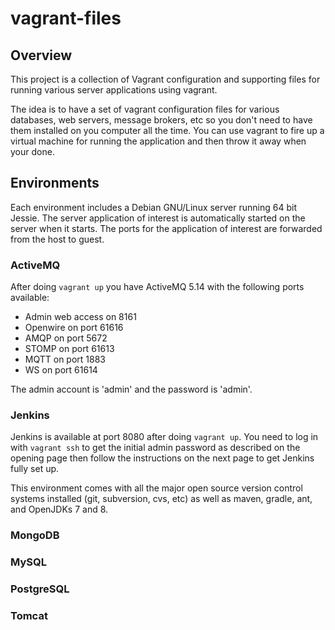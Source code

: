 # vagrant-files

## Overview
This project is a collection of Vagrant configuration and supporting files for running various server applications using vagrant.

The idea is to have a set of vagrant configuration files for various databases, web servers, message brokers, etc so you don't need to 
have them installed on you computer all the time.  You can use vagrant to fire up a virtual machine for running the application
and then throw it away when your done.

## Environments 

Each environment includes a Debian GNU/Linux server running 64 bit Jessie.  The server application of interest is automatically
started on the server when it starts.  The ports for the application of interest are forwarded from the host to guest. 

### ActiveMQ 

After doing `vagrant up` you have ActiveMQ 5.14 with the following ports available:

  * Admin web access on 8161
  * Openwire on port 61616
  * AMQP on port 5672
  * STOMP on port 61613
  * MQTT on port 1883
  * WS on port 61614

The admin account is 'admin' and the password is 'admin'. 

### Jenkins

Jenkins is available at port 8080 after doing `vagrant up`.  You need to log in with `vagrant ssh` to get the initial admin 
password as described on the opening page then follow the instructions on the next page to get Jenkins fully set up.

This environment comes with all the major open source version control systems installed (git, subversion, cvs, etc) as well as 
maven, gradle, ant, and OpenJDKs 7 and 8.

### MongoDB

### MySQL

### PostgreSQL

### Tomcat
